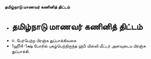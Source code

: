 **தமிழ்நாடு மாணவர் கணினித் திட்டம்**
- # தமிழ்நாடு மாணவர் கணினித் திட்டம்
- n. பேர்பெற்ற பிரஞ்சு துப்பாக்கிவகை
-  1ஹீ14-1க்ஷ் போரில் புகழ்பெற்றிருந்த ஹ்5 மில்லி மீட்டர் அளவுடைய பிரஞ்சு துப்பாக்கி.

